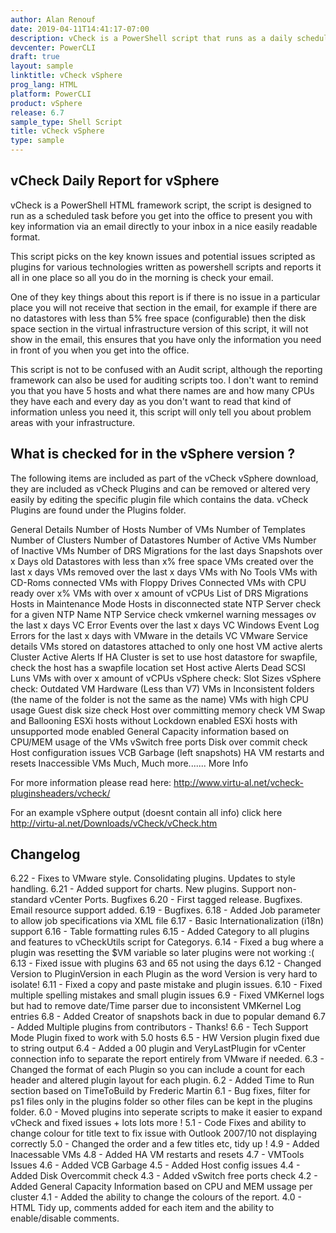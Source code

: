 ```yaml
---
author: Alan Renouf
date: 2019-04-11T14:41:17-07:00
description: vCheck is a PowerShell script that runs as a daily scheduled task to report key information directly to your email inbox.
devcenter: PowerCLI
draft: true
layout: sample
linktitle: vCheck vSphere
prog_lang: HTML
platform: PowerCLI
product: vSphere
release: 6.7
sample_type: Shell Script
title: vCheck vSphere
type: sample
---
```

## vCheck Daily Report for vSphere

vCheck is a PowerShell HTML framework script, the script is designed to run as a scheduled task before you get into the office to present you with key information via an email directly to your inbox in a nice easily readable format.

This script picks on the key known issues and potential issues scripted as plugins for various technologies written as powershell scripts and reports it all in one place so all you do in the morning is check your email.

One of they key things about this report is if there is no issue in a particular place you will not receive that section in the email, for example if there are no datastores with less than 5% free space (configurable) then the disk space section in the virtual infrastructure version of this script, it will not show in the email, this ensures that you have only the information you need in front of you when you get into the office.

This script is not to be confused with an Audit script, although the reporting framework can also be used for auditing scripts too. I don't want to remind you that you have 5 hosts and what there names are and how many CPUs they have each and every day as you don't want to read that kind of information unless you need it, this script will only tell you about problem areas with your infrastructure.

## What is checked for in the vSphere version ?

The following items are included as part of the vCheck vSphere download, they are included as vCheck Plugins and can be removed or altered very easily by editing the specific plugin file which contains the data. vCheck Plugins are found under the Plugins folder.

General Details
Number of Hosts
Number of VMs
Number of Templates
Number of Clusters
Number of Datastores
Number of Active VMs
Number of Inactive VMs
Number of DRS Migrations for the last days
Snapshots over x Days old
Datastores with less than x% free space
VMs created over the last x days
VMs removed over the last x days
VMs with No Tools
VMs with CD-Roms connected
VMs with Floppy Drives Connected
VMs with CPU ready over x%
VMs with over x amount of vCPUs
List of DRS Migrations
Hosts in Maintenance Mode
Hosts in disconnected state
NTP Server check for a given NTP Name
NTP Service check
vmkernel warning messages ov the last x days
VC Error Events over the last x days
VC Windows Event Log Errors for the last x days with VMware in the details
VC VMware Service details
VMs stored on datastores attached to only one host
VM active alerts
Cluster Active Alerts
If HA Cluster is set to use host datastore for swapfile, check the host has a swapfile location set
Host active Alerts
Dead SCSI Luns
VMs with over x amount of vCPUs
vSphere check: Slot Sizes
vSphere check: Outdated VM Hardware (Less than V7)
VMs in Inconsistent folders (the name of the folder is not the same as the name)
VMs with high CPU usage
Guest disk size check
Host over committing memory check
VM Swap and Ballooning
ESXi hosts without Lockdown enabled
ESXi hosts with unsupported mode enabled
General Capacity information based on CPU/MEM usage of the VMs
vSwitch free ports
Disk over commit check
Host configuration issues
VCB Garbage (left snapshots)
HA VM restarts and resets
Inaccessible VMs
Much, Much more.......
More Info

For more information please read here: http://www.virtu-al.net/vcheck-pluginsheaders/vcheck/

For an example vSphere output (doesnt contain all info) click here http://virtu-al.net/Downloads/vCheck/vCheck.htm

## Changelog

6.22 - Fixes to VMware style. Consolidating plugins. Updates to style handling.
6.21 - Added support for charts. New plugins. Support non-standard vCenter Ports. Bugfixes
6.20 - First tagged release. Bugfixes. Email resource support added.
6.19 - Bugfixes.
6.18 - Added Job parameter to allow job specifications via XML file
6.17 - Basic Internationalization (i18n) support
6.16 - Table formatting rules
6.15 - Added Category to all plugins and features to vCheckUtils script for Categorys.
6.14 - Fixed a bug where a plugin was resetting the $VM variable so later plugins were not working :(
6.13 - Fixed issue with plugins 63 and 65 not using the days
6.12 - Changed Version to PluginVersion in each Plugin as the word Version is very hard to isolate!
6.11 - Fixed a copy and paste mistake and plugin issues.
6.10 - Fixed multiple spelling mistakes and small plugin issues
6.9 - Fixed VMKernel logs but had to remove date/Time parser due to inconsistent VMKernel Log entries
6.8 - Added Creator of snapshots back in due to popular demand
6.7 - Added Multiple plugins from contributors - Thanks!
6.6 - Tech Support Mode Plugin fixed to work with 5.0 hosts
6.5 - HW Version plugin fixed due to string output
6.4 - Added a 00 plugin and VeryLastPlugin for vCenter connection info to separate the report entirely from VMware if needed.
6.3 - Changed the format of each Plugin so you can include a count for each header and altered plugin layout for each plugin.
6.2 - Added Time to Run section based on TimeToBuild by Frederic Martin
6.1 - Bug fixes, filter for ps1 files only in the plugins folder so other files can be kept in the plugins folder.
6.0 - Moved plugins into seperate scripts to make it easier to expand vCheck and fixed issues + lots lots more !
5.1 - Code Fixes and ability to change colour for title text to fix issue with Outlook 2007/10 not displaying correctly
5.0 - Changed the order and a few titles etc, tidy up !
4.9 - Added Inacessable VMs
4.8 - Added HA VM restarts and resets
4.7 - VMTools Issues
4.6 - Added VCB Garbage
4.5 - Added Host config issues
4.4 - Added Disk Overcommit check
4.3 - Added vSwitch free ports check
4.2 - Added General Capacity Information based on CPU and MEM ussage per cluster
4.1 - Added the ability to change the colours of the report.
4.0 - HTML Tidy up, comments added for each item and the ability to enable/disable comments.
